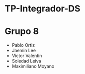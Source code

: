 # TP-Integrador-DS

# Grupo 8
* Pablo Ortiz
* Jaemin Lee
* Victor Valentin
* Soledad Leiva
* Maximiliano Moyano
